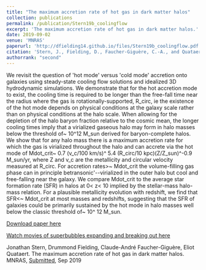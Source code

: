 ```yaml
---
title: "The maximum accretion rate of hot gas in dark matter halos"
collection: publications
permalink: /publication/Stern19b_coolingflow
excerpt: 'The maximum accretion rate of hot gas in dark matter halos.'
date: 2019-09-02
venue: 'MNRAS'
paperurl: 'http://dfielding14.github.io/files/Stern19b_coolingflow.pdf'
citation: 'Stern, J., Fielding, D., Faucher-Giguère, C.-A., and Quataert, E. (2019). &quot;The maximum accretion rate of hot gas in dark matter halos.&quot; <i>MNRAS Submitted</i>.'
authorrank: "second"
---
```

We revisit the question of 'hot mode' versus 'cold mode' accretion onto galaxies using steady-state cooling flow solutions and idealized 3D hydrodynamic simulations. We demonstrate that for the hot accretion mode to exist, the cooling time is required to be longer than the free-fall time near the radius where the gas is rotationally-supported, R_circ, ie the existence of the hot mode depends on physical conditions at the galaxy scale rather than on physical conditions at the halo scale. When allowing for the depletion of the halo baryon fraction relative to the cosmic mean, the longer cooling times imply that a virialized gaseous halo may form in halo masses below the threshold of~ 10^12 M_sun derived for baryon-complete halos. We show that for any halo mass there is a maximum accretion rate for which the gas is virialized throughout the halo and can accrete via the hot mode of Mdot_crit~ 0.7 (v_c/100 km/s)^ 5.4 (R_circ/10 kpc)(Z/Z_sun)^-0.9 M_sun/yr, where Z and v_c are the metallicity and circular velocity measured at R_circ. For accretion rates>~ Mdot_crit the volume-filling gas phase can in principle betransonic'--virialized in the outer halo but cool and free-falling near the galaxy. We compare Mdot_crit to the average star formation rate (SFR) in halos at 0< z< 10 implied by the stellar-mass halo-mass relation. For a plausible metallicity evolution with redshift, we find that SFR<~ Mdot_crit at most masses and redshifts, suggesting that the SFR of galaxies could be primarily sustained by the hot mode in halo masses well below the classic threshold of~ 10^ 12 M_sun.


[Download paper here](http://dfielding14.github.io/files/Stern19b_coolingflow.pdf)

[Watch movies of superbubbles expanding and breaking out here]()

Jonathan Stern, Drummond Fielding, Claude-André Faucher-Giguère, Eliot Quataert. The maximum accretion rate of hot gas in dark matter halos. MNRAS, [Submitted](https://arxiv.org/abs/1909.07402), Sep 2019
